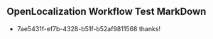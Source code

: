 ## OpenLocalization Workflow Test MarkDown
* 7ae5431f-ef7b-4328-b51f-b52af9811568 thanks!

<!--HONumber=Sep16_HO1-->


